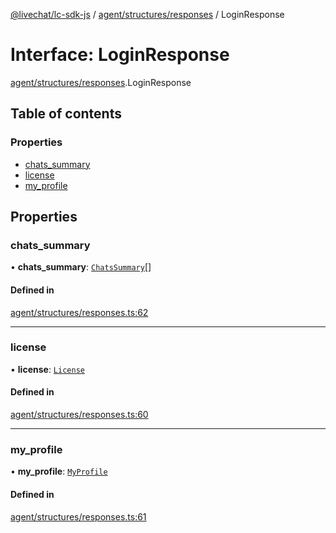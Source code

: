 [@livechat/lc-sdk-js](../README.md) / [agent/structures/responses](../modules/agent_structures_responses.md) / LoginResponse

# Interface: LoginResponse

[agent/structures/responses](../modules/agent_structures_responses.md).LoginResponse

## Table of contents

### Properties

- [chats\_summary](agent_structures_responses.LoginResponse.md#chats_summary)
- [license](agent_structures_responses.LoginResponse.md#license)
- [my\_profile](agent_structures_responses.LoginResponse.md#my_profile)

## Properties

### chats\_summary

• **chats\_summary**: [`ChatsSummary`](agent_structures_structures.ChatsSummary.md)[]

#### Defined in

[agent/structures/responses.ts:62](https://github.com/livechat/lc-sdk-js/blob/c7b3817/src/agent/structures/responses.ts#L62)

___

### license

• **license**: [`License`](agent_structures_structures.License.md)

#### Defined in

[agent/structures/responses.ts:60](https://github.com/livechat/lc-sdk-js/blob/c7b3817/src/agent/structures/responses.ts#L60)

___

### my\_profile

• **my\_profile**: [`MyProfile`](agent_structures_users.MyProfile.md)

#### Defined in

[agent/structures/responses.ts:61](https://github.com/livechat/lc-sdk-js/blob/c7b3817/src/agent/structures/responses.ts#L61)
